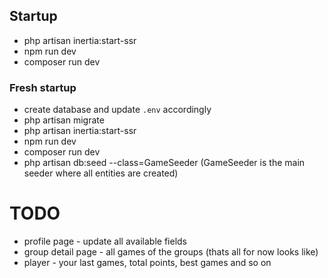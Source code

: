 
## Startup
* php artisan inertia:start-ssr
* npm run dev
* composer run dev

### Fresh startup
* create database and update `.env` accordingly
* php artisan migrate
* php artisan inertia:start-ssr
* npm run dev
* composer run dev
* php artisan db:seed --class=GameSeeder
  (GameSeeder is the main seeder where all entities are created)


# TODO
* profile page - update all available fields
* group detail page - all games of the groups (thats all for now looks like)
* player - your last games, total points, best games and so on
